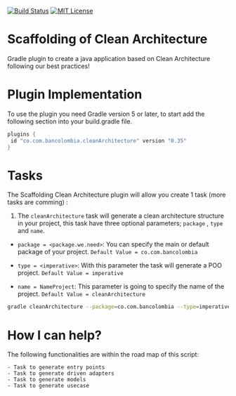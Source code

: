 [![Build Status](https://travis-ci.com/bancolombia/scaffold-clean-architecture.svg?branch=master)](https://travis-ci.com/bancolombia/scaffold-clean-architecture)
[![MIT License](https://img.shields.io/badge/license-MIT-green.svg)](https://github.com/mockito/mockito/blob/release/3.x/LICENSE)
# Scaffolding of Clean Architecture
Gradle plugin to create a java application based on Clean Architecture following our best practices!


Plugin Implementation  
===================
To use the plugin you need Gradle version 5 or later, to start add the following section into your 
build.gradle file.

```groovy
plugins {
 id "co.com.bancolombia.cleanArchitecture" version "0.35"
}
```



Tasks
=====
The Scaffolding Clean Architecture plugin will allow you create 1 task (more tasks are comming) :

1. The ```cleanArchitecture``` task will generate a clean architecture structure in your project, this task have three optional parameters; ```package``` , ```type``` and ```name```.

- ```package = <package.we.need>```: You can specify the main or default package of your project. ```Default Value = co.com.bancolombia```

- ```type = <imperative>```: With this parameter the task will generate a POO project. ```Default Value = imperative```

-  ```name = NameProject```: This parameter is going to specify the name of the project. ```Default Value = cleanArchitecture```

```sh
gradle cleanArchitecture --package=co.com.bancolombia --type=imperative --name=NameProject
```



How I can help?
=============
The following functionalities are within the road map of this script:

    - Task to generate entry points
    - Task to generate driven adapters
    - Task to generate models
    - Task to generate usecase
